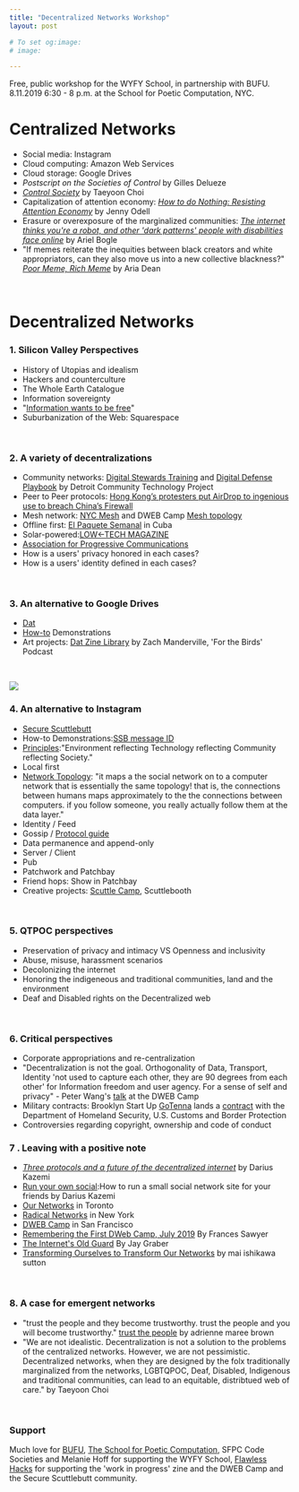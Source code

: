 ```yaml
---
title: "Decentralized Networks Workshop"
layout: post

# To set og:image:
# image:  

---
```


Free, public workshop for the WYFY School, in partnership with BUFU. 8.11.2019 6:30 - 8 p.m. at the School for Poetic Computation, NYC.

# Centralized Networks  
- Social media: Instagram
- Cloud computing: Amazon Web Services
- Cloud storage: Google Drives
- *Postscript on the Societies of Control* by Gilles Delueze 
- [*Control Society*](http://poeticcomputation.info/chapters/ch.3/) by Taeyoon Choi 
- Capitalization of attention economy: [*How to do Nothing: Resisting Attention Economy*](https://www.penguinrandomhouse.com/books/600671/how-to-do-nothing-by-jenny-odell/9781612197494/) by Jenny Odell 
- Erasure or overexposure of the marginalized communities: [*The internet thinks you're a robot, and other 'dark patterns' people with disabilities face online*](https://www.abc.net.au/news/science/2019-07-13/dark-patterns-online-captcha-accessibility-disability-community/11301054) by Ariel Bogle 
- "If memes reiterate the inequities between black creators and white appropriators, can they also move us into a new collective blackness?" [*Poor Meme, Rich Meme*](https://reallifemag.com/poor-meme-rich-meme/) by Aria Dean  

<br>

# Decentralized Networks 

### 1. Silicon Valley Perspectives

- History of Utopias and idealism
- Hackers and counterculture
- The Whole Earth Catalogue 
- Information sovereignty
- "[Information wants to be free](https://en.wikipedia.org/wiki/Information_wants_to_be_free)" 
- Suburbanization of the Web: Squarespace  

<br>

### 2. A variety of decentralizations

- Community networks: [Digital Stewards Training](https://alliedmedia.org/dctp/digitalstewards) and [Digital Defense Playbook](https://www.odbproject.org/wp-content/uploads/2019/03/ODB_DDP_HighRes_Spreads.pdf) by Detroit Community Technology Project 
- Peer to Peer protocols: [Hong Kong’s protesters put AirDrop to ingenious use to breach China’s Firewall](https://qz.com/1660460/hong-kong-protesters-use-airdrop-to-breach-chinas-firewall/)
- Mesh network: [NYC Mesh](https://www.nycmesh.net/) and DWEB Camp [Mesh topology](https://github.com/dweb-camp-2019/meshnet) 
- Offline first: [El Paquete Semanal](https://en.wikipedia.org/wiki/El_Paquete_Semanal) in Cuba  
- Solar-powered:[LOW←TECH MAGAZINE](https://solar.lowtechmagazine.com/)
- [Association for Progressive Communications](https://www.apc.org/en)
- How is a users' privacy honored in each cases?
- How is a users' identity defined in each cases? 

<br>

### 3. An alternative to Google Drives 

- [Dat](http://datproject.org) 
- [How-to](http://distributedweb.care/posts/codesocieties/) Demonstrations 
- Art projects: [Dat Zine Library](https://coolguy.website/projects/dat-zine-library/index.html) by Zach Manderville, 'For the Birds' Podcast 

<br>

![](http://distributedweb.care/static/images/wyfy/ssb.jpg)

### 4. An alternative to Instagram  

- [Secure Scuttlebutt](https://www.scuttlebutt.nz/)  
- How-to Demonstrations:[SSB message ID](%/hPiUx+ulQx28INaIXTQgg8vvUZ8j5RxmlZ9BrBiH4o=.sha256)
- [Principles](https://www.scuttlebutt.nz/principles/):"Environment reflecting Technology reflecting Community reflecting Society."
- Local first 
- [Network Topology](https://www.scuttlebutt.nz/concepts/): "it maps a the social network on to a computer network that is essentially the same topology! that is, the connections between humans maps approximately to the the connections between computers. if you follow someone, you really actually follow them at the data layer."
- Identity / Feed 
- Gossip / [Protocol guide](https://ssbc.github.io/scuttlebutt-protocol-guide/)
- Data permanence and append-only 
- Server / Client 
- Pub 
- Patchwork and Patchbay 
- Friend hops: Show in Patchbay 
- Creative projects: [Scuttle Camp](https://one.camp.scuttlebutt.nz/), Scuttlebooth  
 
 
<br>

### 5. QTPOC perspectives

- Preservation of privacy and intimacy VS Openness and inclusivity 
- Abuse, misuse, harassment scenarios 
- Decolonizing the internet 
- Honoring the indigeneous and traditional communities, land and the environment 
- Deaf and Disabled rights on the Decentralized web 

<br>

### 6. Critical perspectives 
- Corporate appropriations and re-centralization 
- "Decentralization is not the goal. Orthogonality of Data, Transport, Identity 'not used to capture each other, they are 90 degrees from each other' for Information freedom and user agency. For a sense of self and privacy" - Peter Wang's [talk](https://www.youtube.com/watch?time_continue=1314&v=-z47R9wN5SQ) at the DWEB Camp 
- Military contracts: Brooklyn Start Up [GoTenna](https://gotennamesh.com/products/mesh) lands a [contract](https://www.usaspending.gov/#/keyword_search/gotenna) with the Department of Homeland Security, U.S. Customs and Border Protection
- Controversies regarding copyright, ownership and code of conduct 

### 7 . Leaving with a positive note 

- [*Three protocols and a future of the decentralized internet*](https://blog.datproject.org/2019/03/22/three-protocols-and-a-future-of-the-decentralized-internet/) by Darius Kazemi 
- [Run your own social](https://runyourown.social/):How to run a small social network site for your friends by Darius Kazemi 
- [Our Networks](https://ournetworks.ca) in Toronto 
- [Radical Networks](https://radicalnetworks.org/) in New York
- [DWEB Camp](https://dwebcamp.org) in San Francisco  
- [Remembering the First DWeb Camp, July 2019](https://blog.archive.org/2019/07/31/remembering-the-first-dweb-camp-july-2019/) By Frances Sawyer
- [The Internet's Old Guard](https://reading.supply/post/432f6903-c7cd-4cb0-a894-c09155a8ca8b) By Jay Graber
- [Transforming Ourselves to Transform Our Networks](https://medium.com/decentralized-web/transforming-ourselves-to-transform-our-networks-f4511a3d7483) by mai ishikawa sutton


<br>

### 8. A case for emergent networks
- "trust the people and they become trustworthy. trust the people and you will become trustworthy." [
trust the people](http://adriennemareebrown.net/2019/07/01/trust-the-people-2/) by adrienne maree brown
- "We are not idealistic. Decentralization is not a solution to the problems of the centralized networks. However, we are not pessimistic. Decentralized networks, when they are designed by the folx traditionally marginalized from the networks, LGBTQPOC, Deaf, Disabled, Indigenous and traditional communities,  can lead to an equitable, distribtued web of care." by Taeyoon Choi



<br>

### Support
Much love for [BUFU](http://bufubyusforus.com/thewyfyschool), [The School for Poetic Computation](http://sfpc.io), SFPC Code Societies and Melanie Hoff for supporting the WYFY School, [Flawless Hacks](http://flawlesshacks.com) for supporting the 'work in progress' zine and the DWEB Camp and the Secure Scuttlebutt community.    
